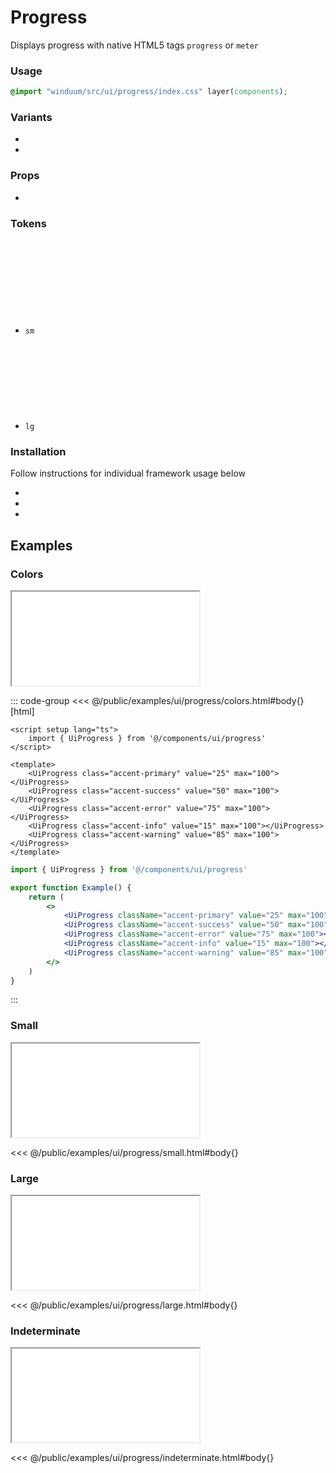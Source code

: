 # Progress
Displays progress with native HTML5 tags `progress` or `meter`

<ViewSourceGh href="https://github.com/winduum/winduum/blob/main/src/ui/progress" />

### Usage

```css
@import "winduum/src/ui/progress/index.css" layer(components);
```

### Variants
* <LinkGh name="default" path="ui/progress" />
* <LinkGh name="meter" path="ui/progress" />

### Props
* <LinkGh name="default-props" path="ui/progress" />

### Tokens
* `sm` <a href="https://github.com/winduum/winduum/blob/main/src/ui/progress/sm.css" target="_blank" rel="noreferrer" class="winduum-gh-link"><svg><use href="#icon-gh" /></svg></a>
* `lg` <a href="https://github.com/winduum/winduum/blob/main/src/ui/progress/lg.css" target="_blank" rel="noreferrer" class="winduum-gh-link"><svg><use href="#icon-gh" /></svg></a>

### Installation
Follow instructions for individual framework usage below

* <LinkGh name="winduum" url="https://github.com/winduum/winduum/blob/main/src/ui/progress" />
* <LinkGh name="winduum-vue" url="https://github.com/winduum/winduum-vue/blob/main/src/components/ui/progress" />
* <LinkGh name="winduum-react" url="https://github.com/winduum/winduum-react/blob/main/src/components/ui/progress" />

## Examples

### Colors

<iframe onload="this.style.visibility = 'visible';" src="/examples/ui/progress/colors.html"></iframe>

::: code-group
<<< @/public/examples/ui/progress/colors.html#body{} [html]
```vue
<script setup lang="ts">
    import { UiProgress } from '@/components/ui/progress'
</script>

<template>
    <UiProgress class="accent-primary" value="25" max="100"></UiProgress>
    <UiProgress class="accent-success" value="50" max="100"></UiProgress>
    <UiProgress class="accent-error" value="75" max="100"></UiProgress>
    <UiProgress class="accent-info" value="15" max="100"></UiProgress>
    <UiProgress class="accent-warning" value="85" max="100"></UiProgress>
</template>
```
```jsx
import { UiProgress } from '@/components/ui/progress'

export function Example() {
    return (
        <>
            <UiProgress className="accent-primary" value="25" max="100"></UiProgress>
            <UiProgress className="accent-success" value="50" max="100"></UiProgress>
            <UiProgress className="accent-error" value="75" max="100"></UiProgress>
            <UiProgress className="accent-info" value="15" max="100"></UiProgress>
            <UiProgress className="accent-warning" value="85" max="100"></UiProgress>
        </>
    )
}
```
:::

### Small

<iframe onload="this.style.visibility = 'visible';" src="/examples/ui/progress/small.html"></iframe>

<<< @/public/examples/ui/progress/small.html#body{}

### Large

<iframe onload="this.style.visibility = 'visible';" src="/examples/ui/progress/large.html"></iframe>

<<< @/public/examples/ui/progress/large.html#body{}

### Indeterminate

<iframe onload="this.style.visibility = 'visible';" src="/examples/ui/progress/indeterminate.html"></iframe>

<<< @/public/examples/ui/progress/indeterminate.html#body{}
